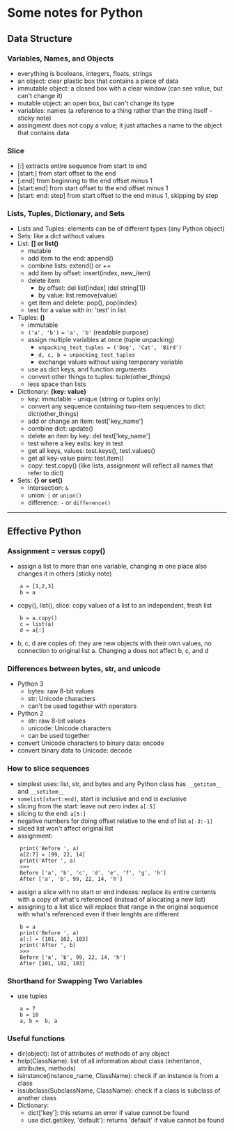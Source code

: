 # Some notes for Python

## Data Structure

### Variables, Names, and Objects
- everything is booleans, integers, floats, strings
- an object: clear plastic box that contains a piece of data
- immutable object: a closed box with a clear window (can see value, but can't change it)
- mutable object: an open box, but can't change its type
- variables: names (a reference to a thing rather than the thing itself - sticky note)
- assingment does not copy a value; it just attaches a name to the object that contains data

### Slice
- [:] extracts entire sequence from start to end
- [start:] from start offset to the end
- [:end] from beginning to the end offset minus 1
- [start:end] from start offset to the end offset minus 1
- [start: end: step] from start offset to the end minus 1, skipping by step

### Lists, Tuples, Dictionary, and Sets
- Lists and Tuples: elements can be of different types (any Python object)
- Sets: like a dict without values
- List: **[] or list()**
    - mutable
    - add item to the end: append()
    - combine lists: extend() or +=
    - add item by offset: insert(index, new_item)
    - delete item
        - by offset: del list[index] (del string[1])
        - by value: list.remove(value)
    - get item and delete: pop(), pop(index)
    - test for a value with in: 'test' in list
- Tuples: **()**
    - immutable
    - ```('a', 'b')``` = ```'a', 'b'``` (readable purpose)
    - assign multiple variables at once (tuple unpacking)
        - `unpacking_test_tuples = ('Dog', 'Cat', 'Bird')`
        - `d, c, b = unpacking_test_tuples`
        - exchange values without using temporary variable
    - use as dict keys, and function arguments
    - convert other things to tuples: tuple(other_things)
    - less space than lists
- Dictionary: **{key: value}**
    - key: immutable - unique (string or tuples only)
    - convert any sequence containing two-item sequences to dict: dict(other_things)
    - add or change an item: test['key_name']
    - combine dict: update()
    - delete an item by key: del test['key_name']
    - test where a key exits: key in test
    - get all keys, values: test.keys(), test.values()
    - get all key-value pairs: test.item()
    - copy: test.copy() (like lists, assignment will reflect all names that refer to dict)
- Sets: **{} or set()**
    - intersection: `&`
    - union: `|` or `union()`
    - difference: `-` or `difference()`

---
## Effective Python

### Assignment = versus copy()
- assign a list to more than one variable, changing in one place also changes it in others (sticky note)
``` 
    a = [1,2,3]
    b = a
```
- copy(), list(), slice: copy values of a list to an independent, fresh list
``` 
    b = a.copy()
    c = list(a)
    d = a[:]
```
- b, c, d are copies of: they are new objects with their own values, no connection to original list a. Changing a does not affect b, c, and d

### Differences between bytes, str, and unicode
- Python 3
    - bytes: raw 8-bit values
    - str: Unicode characters
    - can't be used together with operators
- Python 2
    - str: raw 8-bit values
    - unicode: Unicode characters
    - can be used together
- convert Unicode characters to binary data: encode
- convert binary data to Unicode: decode

### How to slice sequences
- simplest uses: list, str, and bytes and any Python class has `__getitem__` and `__setitem__`
- `somelist[start:end]`, start is inclusive and end is exclusive
- slicing from the start: leave out zero index `a[:5]`
- slicing to the end: `a[5:]`
- negative numbers for doing offset relative to the end of list `a[-3:-1]`
- sliced list won't affect original list
- assignment:
```
    print('Before ', a)
    a[2:7] = [99, 22, 14]
    print('After ', a)
    >>>
    Before ['a', 'b', 'c', 'd', 'e', 'f', 'g', 'h']
    After ['a', 'b', 99, 22, 14, 'h']
```
- assign a slice with no start or end indexes: replace its entire contents with a copy of what's referenced (instead of allocating a new list)
- assigning to a list slice will replace that range in the original sequence with what's referenced even if their lenghts are different
```
    b = a
    print('Before ', a)
    a[:] = [101, 102, 103]
    print('After ', b)
    >>>
    Before ['a', 'b', 99, 22, 14, 'h']
    After [101, 102, 103]
```

### Shorthand for Swapping Two Variables
- use tuples
```
    a = 7
    b = 10
    a, b =  b, a
```

### Useful functions
- dir(object): list of attributes of methods of any object
- help(ClassName): list of all information about class (inheritance, attributes, methods)
- isinstance(instance_name, ClassName): check if an instance is from a class
- issubclass(SubclassName, ClassName): check if a class is subclass of another class
- Dictionary:
    - dict['key']: this returns an error if value cannot be found
    - use dict.get(key, 'default'): returns 'default' if value cannot be found